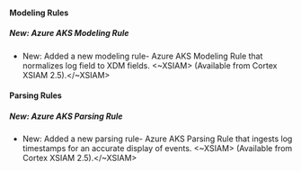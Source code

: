 
#### Modeling Rules

##### New: Azure AKS Modeling Rule

- New: Added a new modeling rule- Azure AKS Modeling Rule that normalizes log field to XDM fields.
<~XSIAM> (Available from Cortex XSIAM 2.5).</~XSIAM>

#### Parsing Rules

##### New: Azure AKS Parsing Rule

- New: Added a new parsing rule- Azure AKS Parsing Rule that ingests log timestamps for an accurate display of events. 
<~XSIAM> (Available from Cortex XSIAM 2.5).</~XSIAM>
